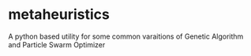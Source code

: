 # metaheuristics
A python based utility for some common varaitions of Genetic Algorithm and Particle Swarm Optimizer
